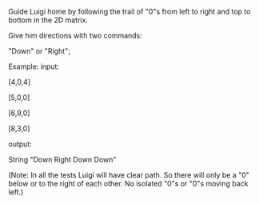 Guide Luigi home by following the trail of "0"s from left to right and top to bottom in the 2D matrix.

Give him directions with two commands:

"Down" or "Right";

Example:
input:

[4,0,4]

[5,0,0]

[6,9,0]

[8,3,0]


output:

String "Down Right Down Down"

(Note: In all the tests Luigi will have clear path. So there will only be a "0" below or to the right of each other. No isolated "0"s or "0"s moving back left.)
